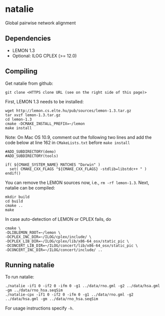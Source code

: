 natalie
=======

Global pairwise network alignment

Dependencies
------------

* LEMON 1.3
* Optional: ILOG CPLEX (>= 12.0)

Compiling
---------

Get natalie from github:

    git clone <HTTPS clone URL (see on the right side of this page)>


First, LEMON 1.3 needs to be installed:

    wget http://lemon.cs.elte.hu/pub/sources/lemon-1.3.tar.gz
    tar xvzf lemon-1.3.tar.gz
    cd lemon-1.3
    cmake -DCMAKE_INSTALL_PREFIX=~/lemon
    make install
    
Note: On Mac OS 10.9, comment out the following two lines and add the code below at line 162 in `CMakeLists.txt` before `make install`

    #ADD_SUBDIRECTORY(demo) 
    #ADD_SUBDIRECTORY(tools)
    
    if( ${CMAKE_SYSTEM_NAME} MATCHES "Darwin" )
      set( CMAKE_CXX_FLAGS "${CMAKE_CXX_FLAGS} -stdlib=libstdc++ " )
    endif()

You can remove the LEMON sources now, i.e., `rm -rf lemon-1.3`. Next, natalie can be compiled:

    mkdir build
    cd build
    cmake ..
    make

In case auto-detection of LEMON or CPLEX fails, do

    cmake \
    -DLIBLEMON_ROOT=~/lemon \
    -DCPLEX_INC_DIR=~/ILOG/cplex/include/ \
    -DCPLEX_LIB_DIR=~/ILOG/cplex/lib/x86-64_osx/static_pic \
    -DCONCERT_LIB_DIR=~/ILOG/concert/lib/x86-64_osx/static_pic \
    -DCONCERT_INC_DIR=~/ILOG/concert/include/ ..

Running natalie
---------------

To run natalie:

    ./natalie -if1 0 -if2 0 -ifm 0 -g1 ../data/rno.gml -g2 ../data/hsa.gml -gm ../data/rno_hsa.seqSim
    ./natalie-cpx -if1 0 -if2 0 -ifm 0 -g1 ../data/rno.gml -g2 ../data/hsa.gml -gm ../data/rno_hsa.seqSim

For usage instructions specify `-h`.
